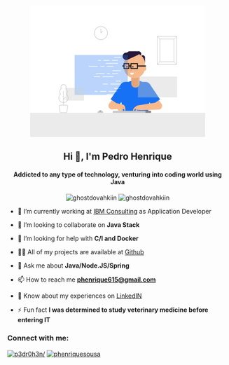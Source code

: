 <p align="center">
   <img width="400px" src="https://github.com/GhostDovahkiin/GhostDovahkiin/blob/master/developer-dribbble.gif" alt="Imagem developer" />
</p>
<h2 align="center">Hi 👋, I'm Pedro Henrique</h2>
<h4 align="center">Addicted to any type of technology, venturing into coding world using Java</h4>

<div style="text-align:center;">
   <img src="https://github-readme-stats.vercel.app/api/top-langs/?username=ghostdovahkiin&hide=html,css&langs_count=5" alt="ghostdovahkiin" />
   <img src="https://github-readme-stats.vercel.app/api?username=ghostdovahkiin&show_icons=true" alt="ghostdovahkiin" />
</div>

- 🔭 I’m currently working at [IBM Consulting](https://www.ibm.com/consulting/) as Application Developer

- 👯 I’m looking to collaborate on **Java Stack**

- 🤝 I’m looking for help with **C/I and Docker**

- 👨‍💻 All of my projects are available at [Github](https://github.com/GhostDovahkiin)

- 💬 Ask me about **Java/Node.JS/Spring**

- 📫 How to reach me **phenrique615@gmail.com**

- 📄 Know about my experiences on [LinkedIN](https://www.linkedin.com/in/p3dr0h3n/)

- ⚡ Fun fact **I was determined to study veterinary medicine before entering IT**

<p align="left">
<h3 align="left">Connect with me:</h3>
<a href="https://linkedin.com/in/p3dr0h3n/" target="blank"><img align="center" src="https://icons.veryicon.com/png/o/internet--web/common-social-site-icons-for-the-web/linkedin-90.png" alt="p3dr0h3n/" height="30" width="40" /></a>
<a href="https://instagram.com/phenriquesousa" target="blank"><img align="center" src="https://upload.wikimedia.org/wikipedia/commons/thumb/5/58/Instagram-Icon.png/800px-Instagram-Icon.png" alt="phenriquesousa" height="30" width="40" /></a>
</p>
